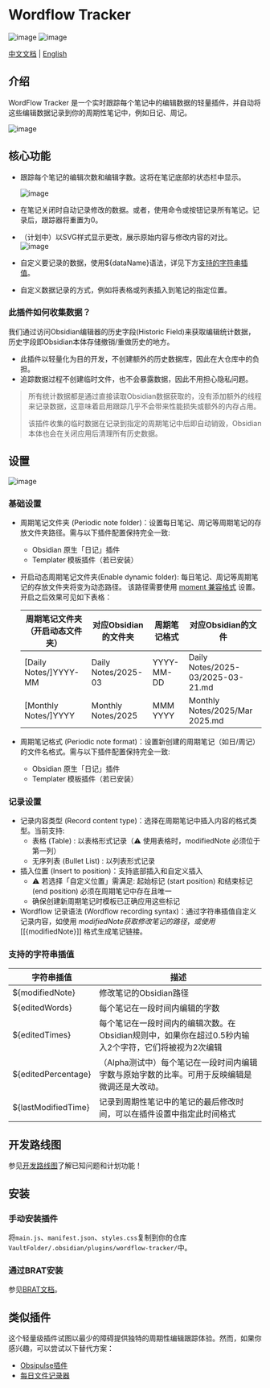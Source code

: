 # Wordflow Tracker
![image](https://img.shields.io/github/v/release/LeCheenaX/WordFlow-Tracker?label=Version&link=https%3A%2F%2Fgithub.com%2FLeCheenaX%2FWordFlow-Tracker%2Freleases%2Flatest) ![image](https://img.shields.io/github/downloads/LeCheenaX/WordFlow-Tracker/total?logo=Obsidian&label=Downloads&labelColor=%237C3AED&color=%235b5b5b&link=https%3A%2F%2Fgithub.com%2FLeCheenaX%2FWordFlow-Tracker%2Freleases%2Flatest)

[中文文档](https://github.com/LeCheenaX/WordFlow-Tracker/blob/main/README_ZH_CN.md) | [English](https://github.com/LeCheenaX/WordFlow-Tracker/blob/main/README.md)

## 介绍
WordFlow Tracker 是一个实时跟踪每个笔记中的编辑数据的轻量插件，并自动将这些编辑数据记录到你的周期性笔记中，例如日记、周记。

![image](https://github.com/user-attachments/assets/64275f7a-81ed-4d5a-aebb-273a135659d6)

## 核心功能
- 跟踪每个笔记的编辑次数和编辑字数。这将在笔记底部的状态栏中显示。

  ![image](https://github.com/user-attachments/assets/88e1d16b-893f-46a4-aa66-210a372ef753)
- 在笔记关闭时自动记录修改的数据。或者，使用命令或按钮记录所有笔记。记录后，跟踪器将重置为0。
- （计划中）以SVG样式显示更改，展示原始内容与修改内容的对比。
  ![image](https://github.com/user-attachments/assets/b4bc50e8-89d2-4d9f-bf99-2cfcd14e1569)
- 自定义要记录的数据，使用${dataName}语法，详见下方[支持的字符串插值](https://github.com/LeCheenaX/WordFlow-Tracker/blob/main/README_ZH_CN.md#%E6%94%AF%E6%8C%81%E7%9A%84%E5%AD%97%E7%AC%A6%E4%B8%B2%E6%8F%92%E5%80%BC)。
- 自定义数据记录的方式，例如将表格或列表插入到笔记的指定位置。

### 此插件如何收集数据？

我们通过访问Obsidian编辑器的历史字段(Historic Field)来获取编辑统计数据，历史字段即Obsidian本体存储撤销/重做历史的地方。
- 此插件以轻量化为目的开发，不创建额外的历史数据库，因此在大仓库中的负担。
- 追踪数据过程不创建临时文件，也不会暴露数据，因此不用担心隐私问题。
> 所有统计数据都是通过直接读取Obsidian数据获取的，没有添加额外的线程来记录数据，这意味着启用跟踪几乎不会带来性能损失或额外的内存占用。
> 
> 该插件收集的临时数据在记录到指定的周期笔记中后即自动销毁，Obsidian本体也会在关闭应用后清理所有历史数据。

## 设置
![image](https://github.com/user-attachments/assets/c4e8a82c-83fd-4ce9-9234-ef891b498264)
### 基础设置
- 周期笔记文件夹 (Periodic note folder)：设置每日笔记、周记等周期笔记的存放文件夹路径。需与以下插件配置保持完全一致:
	- Obsidian 原生「日记」插件
	- Templater 模板插件（若已安装）
- 开启动态周期笔记文件夹(Enable dynamic folder): 每日笔记、周记等周期笔记的存放文件夹将变为动态路径。 该路径需要使用 [moment 兼容格式](https://momentjs.com/docs/#/displaying/format/) 设置。 开启之后效果可见如下表格：

    | 周期笔记文件夹（开启动态文件夹）  | 对应Obsidian的文件夹 | 周期笔记格式 | 对应Obsidian的文件               |
	| ---------------------------------- | -------------------- | ------------- | --------------------------------- |
	| [Daily Notes/]YYYY-MM | Daily Notes/2025-03           | YYYY-MM-DD           | Daily Notes/2025-03/2025-03-21.md  |
	| [Monthly Notes/]YYYY  | Monthly Notes/2025            | MMM YYYY             | Monthly Notes/2025/Mar 2025.md     |
  
- 周期笔记格式 (Periodic note format)：设置新创建的周期笔记（如日/周记）的文件名格式。需与以下插件配置保持完全一致:
	- Obsidian 原生「日记」插件
	- Templater 模板插件（若已安装）
### 记录设置
- 记录内容类型 (Record content type)：选择在周期笔记中插入内容的格式类型。当前支持:
	- 表格 (Table) : 以表格形式记录（⚠️ 使用表格时，modifiedNote 必须位于第一列）
	- 无序列表 (Bullet List) : 以列表形式记录
- 插入位置 (Insert to position)：支持底部插入和自定义插入
	- ⚠️ 若选择「自定义位置」需满足: 起始标记 (start position) 和结束标记 (end position) 必须在周期笔记中存在且唯一
	- 确保创建新周期笔记时模板已正确应用这些标记
- Wordflow 记录语法 (Wordflow recording syntax)：通过字符串插值自定义记录内容，如使用 ${modifiedNote} 获取修改笔记的路径，或使用 [[${modifiedNote}]] 格式生成笔记链接。

### 支持的字符串插值
| 字符串插值  | 描述 |
| ------------------- | ------------------- |
| ${modifiedNote}    | 修改笔记的Obsidian路径 |
| ${editedWords} | 每个笔记在一段时间内编辑的字数 |
| ${editedTimes} | 每个笔记在一段时间内的编辑次数。在Obsidian规则中，如果你在超过0.5秒内输入2个字符，它们将被视为2次编辑 |
| ${editedPercentage} | （Alpha测试中）每个笔记在一段时间内编辑字数与原始字数的比率。可用于反映编辑是微调还是大改动。 |
| ${lastModifiedTime} | 记录到周期性笔记中的笔记的最后修改时间，可以在插件设置中指定此时间格式 |

## 开发路线图
参见[开发路线图](https://github.com/LeCheenaX/WordFlow-Tracker/wiki/Development-RoadMap)了解已知问题和计划功能！

## 安装
### 手动安装插件

将`main.js`、`manifest.json`、`styles.css`复制到你的仓库`VaultFolder/.obsidian/plugins/wordflow-tracker/`中。

### 通过BRAT安装
参见[BRAT文档](https://github.com/TfTHacker/obsidian42-brat)。

## 类似插件
这个轻量级插件试图以最少的障碍提供独特的周期性编辑跟踪体验。然而，如果你感兴趣，可以尝试以下替代方案：
- [Obsipulse插件](https://github.com/jsifalda/obsipulse-plugin)
- [每日文件记录器](https://github.com/ashlovepink/daily-file-logger)
